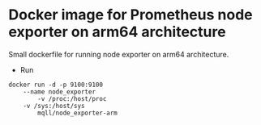 # Docker image for Prometheus node exporter on arm64 architecture

Small dockerfile for running node exporter on arm64 architecture.

* Run
```
docker run -d -p 9100:9100
	--name node_exporter
        -v /proc:/host/proc
	-v /sys:/host/sys
        mqll/node_exporter-arm
```
